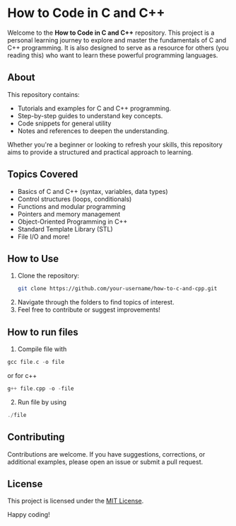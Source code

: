 # How to Code in C and C++

Welcome to the **How to Code in C and C++** repository. This project is a personal learning journey to explore and master the fundamentals of C and C++ programming. It is also designed to serve as a resource for others (you reading this) who want to learn these powerful programming languages.

## About

This repository contains:
- Tutorials and examples for C and C++ programming.
- Step-by-step guides to understand key concepts.
- Code snippets for general utility
- Notes and references to deepen the understanding.

Whether you're a beginner or looking to refresh your skills, this repository aims to provide a structured and practical approach to learning.

## Topics Covered

- Basics of C and C++ (syntax, variables, data types)
- Control structures (loops, conditionals)
- Functions and modular programming
- Pointers and memory management
- Object-Oriented Programming in C++
- Standard Template Library (STL)
- File I/O and more!

## How to Use

1. Clone the repository:
    ```bash
    git clone https://github.com/your-username/how-to-c-and-cpp.git
    ```
2. Navigate through the folders to find topics of interest.
3. Feel free to contribute or suggest improvements!

## How to run files

1. Compile file with
```c
gcc file.c -o file
```
or for c++

```cpp
g++ file.cpp -o -file
```

2. Run file by using
```cpp
./file
```

## Contributing

Contributions are welcome. If you have suggestions, corrections, or additional examples, please open an issue or submit a pull request.

## License

This project is licensed under the [MIT License](LICENSE).

Happy coding!